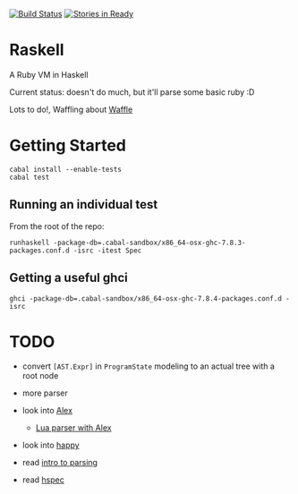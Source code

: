 [![Build Status](https://travis-ci.org/joshsz/raskell.svg)](https://travis-ci.org/joshsz/raskell)
[![Stories in Ready](https://badge.waffle.io/joshsz/raskell.png?label=ready&title=Ready)](https://waffle.io/joshsz/raskell)
# Raskell

A Ruby VM in Haskell

Current status: doesn't do much, but it'll parse some basic ruby :D

Lots to do!, Waffling about [Waffle](https://waffle.io/joshsz/raskell)

# Getting Started

```
cabal install --enable-tests
cabal test
```

## Running an individual test

From the root of the repo:

```
runhaskell -package-db=.cabal-sandbox/x86_64-osx-ghc-7.8.3-packages.conf.d -isrc -itest Spec
```

## Getting a useful ghci

```
ghci -package-db=.cabal-sandbox/x86_64-osx-ghc-7.8.4-packages.conf.d -isrc
```

# TODO

* convert `[AST.Expr]` in `ProgramState` modeling to an actual tree with a root node

* more parser
* look into [Alex](https://www.haskell.org/alex/)
    * [Lua parser with Alex](https://github.com/osa1/language-lua/blob/master/src/Text/Parsec/LTok.hs)
* look into [happy](https://www.haskell.org/happy/doc/html/index.html)
* read [intro to parsing](https://github.com/JakeWheat/intro_to_parsing)
* read [hspec](http://hspec.github.io/)
